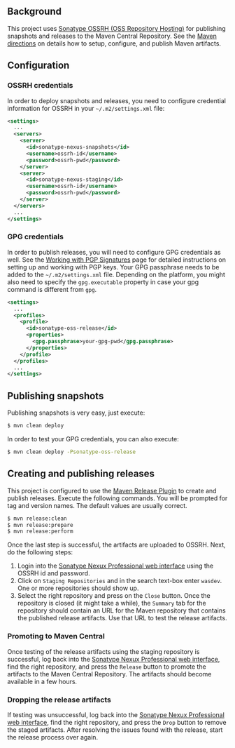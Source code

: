 
## Background

This project uses [Sonatype OSSRH (OSS Repository Hosting)][ossrh] for publishing snapshots and releases to the Maven Central Repository. See the [Maven directions][ossrh-maven] on details how to setup, configure, and publish Maven artifacts.

## Configuration

### OSSRH credentials

In order to deploy snapshots and releases, you need to configure credential information for OSSRH in your `~/.m2/settings.xml` file:

```xml
<settings>
  ...
  <servers>
    <server>
      <id>sonatype-nexus-snapshots</id>
      <username>ossrh-id</username>
      <password>ossrh-pwd</password>
    </server>
    <server>
      <id>sonatype-nexus-staging</id>
      <username>ossrh-id</username>
      <password>ossrh-pwd</password>
    </server>
  </servers>
  ...
</settings>
```

### GPG credentials

In order to publish releases, you will need to configure GPG credentials as well. See the [Working with PGP Signatures][pgp] page for detailed instructions on setting up and working with PGP keys. Your GPG passphrase needs to be added to the `~/.m2/settings.xml` file. Depending on the platform, you might also need to specify the `gpg.executable` property in case your gpg command is different from `gpg`. 

```xml
<settings>
  ...
  <profiles>
    <profile>
      <id>sonatype-oss-release</id>
      <properties>
        <gpg.passphrase>your-gpg-pwd</gpg.passphrase>
      </properties>
    </profile>
  </profiles>
  ...
</settings>
```

## Publishing snapshots

Publishing snapshots is very easy, just execute:

```bash
$ mvn clean deploy
```

In order to test your GPG credentials, you can also execute:

```bash
$ mvn clean deploy -Psonatype-oss-release
```

## Creating and publishing releases

This project is configured to use the [Maven Release Plugin][] to create and publish releases. Execute the following commands. You will be prompted for tag and version names. The default values are usually correct.

```bash
$ mvn release:clean
$ mvn release:prepare
$ mvn release:perform
```

Once the last step is successful, the artifacts are uploaded to OSSRH. Next, do the following steps:
 1. Login into the [Sonatype Nexux Professional web interface][ossrh-web] using the OSSRH id and password.
 2. Click on `Staging Repositories` and in the search text-box enter `wasdev`. One or more repositories should show up.
 3. Select the right repository and press on the `Close` button. Once the repository is closed (it might take a while), the `Summary` tab for the repository should contain an URL for the Maven repository that contains the published release artifacts. Use that URL to test the release artifacts.

### Promoting to Maven Central

Once testing of the release artifacts using the staging repository is successful, log back into the [Sonatype Nexux Professional web interface][ossrh-web], find the right repository, and press the `Release` button to promote the artifacts to the Maven Central Repository. The artifacts should become available in a few hours.

### Dropping the release artifacts

If testing was unsuccessful, log back into the [Sonatype Nexux Professional web interface][ossrh-web], find the right repository, and press the `Drop` button to remove the staged artifacts. After resolving the issues found with the release, start the release process over again.


[ossrh]: http://central.sonatype.org/pages/ossrh-guide.html
[ossrh-maven]: http://central.sonatype.org/pages/apache-maven.html
[ossrh-web]: https://oss.sonatype.org/
[pgp]: http://central.sonatype.org/pages/working-with-pgp-signatures.html
[Maven Release Plugin]: http://maven.apache.org/components/maven-release/maven-release-plugin/
